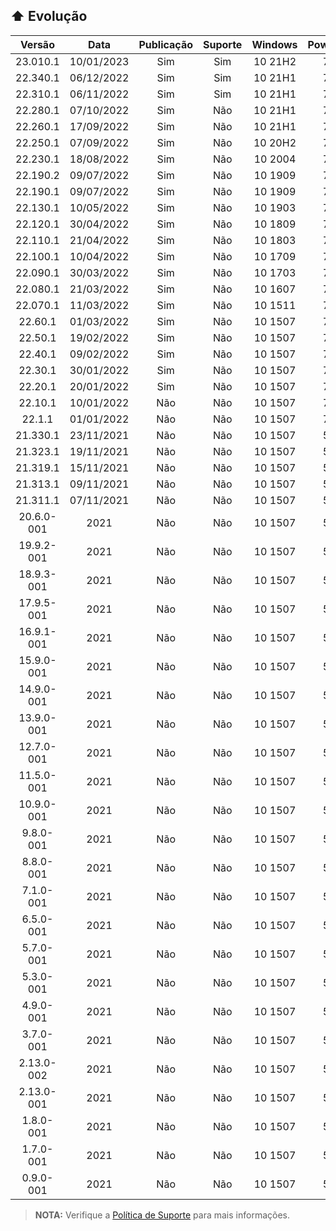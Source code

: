 ## :arrow_up: Evolução
|Versão|Data|Publicação|Suporte|Windows|PowerShell|7-Zip|Módulos|Linhas|
|:---:|:---:|:---:|:---:|:---:|:---:|:---:|:---:|:---:|
|23.010.1|10/01/2023|Sim|Sim|10 21H2|7.2.5|22.00|121|4353|
|22.340.1|06/12/2022|Sim|Sim|10 21H1|7.2.0|22.00|119|4074|
|22.310.1|06/11/2022|Sim|Sim|10 21H1|7.2.0|22.00|110|3839|
|22.280.1|07/10/2022|Sim|Não|10 21H1|7.2.0|22.00|111|3875|
|22.260.1|17/09/2022|Sim|Não|10 21H1|7.2.0|22.00|111|3801|
|22.250.1|07/09/2022|Sim|Não|10 20H2|7.2.0|22.00|100|3664|
|22.230.1|18/08/2022|Sim|Não|10 2004|7.2.0|22.00|88|3222|
|22.190.2|09/07/2022|Sim|Não|10 1909|7.2.0|21.07|86|3130|
|22.190.1|09/07/2022|Sim|Não|10 1909|7.2.0|21.07|87|3080|
|22.130.1|10/05/2022|Sim|Não|10 1903|7.2.0|21.07|86|3010|
|22.120.1|30/04/2022|Sim|Não|10 1809|7.2.0|21.07|85|3128|
|22.110.1|21/04/2022|Sim|Não|10 1803|7.2.0|21.07|86|3084|
|22.100.1|10/04/2022|Sim|Não|10 1709|7.2.0|21.07|85|3025|
|22.090.1|30/03/2022|Sim|Não|10 1703|7.2.0|21.07|85|3003|
|22.080.1|21/03/2022|Sim|Não|10 1607|7.2.0|21.07|80|2805|
|22.070.1|11/03/2022|Sim|Não|10 1511|7.2.0|21.07|75|2646|
|22.60.1|01/03/2022|Sim|Não|10 1507|7.2.0|21.07|72|2495|
|22.50.1|19/02/2022|Sim|Não|10 1507|7.2.0|21.07|68|2307|
|22.40.1|09/02/2022|Sim|Não|10 1507|7.2.0|21.07|52|1631|
|22.30.1|30/01/2022|Sim|Não|10 1507|7.2.0|21.07|42|1506|
|22.20.1|20/01/2022|Sim|Não|10 1507|7.2.0|21.06|39|1426|
|22.10.1|10/01/2022|Não|Não|10 1507|7.1.0|19.00|38|1375|
|22.1.1|01/01/2022|Não|Não|10 1507|7.0.0|-|24|1364|
|21.330.1|23/11/2021|Não|Não|10 1507|5.1.0|-|22|1189|
|21.323.1|19/11/2021|Não|Não|10 1507|5.1.0|-|21|1019|
|21.319.1|15/11/2021|Não|Não|10 1507|5.1.0|-|23|851|
|21.313.1|09/11/2021|Não|Não|10 1507|5.1.0|-|22|732|
|21.311.1|07/11/2021|Não|Não|10 1507|5.1.0|-|22|697|
|20.6.0-001|2021|Não|Não|10 1507|5.1.0|-|22|675|
|19.9.2-001|2021|Não|Não|10 1507|5.1.0|-|21|648|
|18.9.3-001|2021|Não|Não|10 1507|5.1.0|-|20|820|
|17.9.5-001|2021|Não|Não|10 1507|5.1.0|-|19|641|
|16.9.1-001|2021|Não|Não|10 1507|5.1.0|-|18|529|
|15.9.0-001|2021|Não|Não|10 1507|5.1.0|-|17|518|
|14.9.0-001|2021|Não|Não|10 1507|5.1.0|-|16|473|
|13.9.0-001|2021|Não|Não|10 1507|5.1.0|-|15|463|
|12.7.0-001|2021|Não|Não|10 1507|5.1.0|-|14|371|
|11.5.0-001|2021|Não|Não|10 1507|5.1.0|-|13|357|
|10.9.0-001|2021|Não|Não|10 1507|5.1.0|-|12|344|
|9.8.0-001|2021|Não|Não|10 1507|5.1.0|-|11|316|
|8.8.0-001|2021|Não|Não|10 1507|5.1.0|-|10|280|
|7.1.0-001|2021|Não|Não|10 1507|5.1.0|-|9|264|
|6.5.0-001|2021|Não|Não|10 1507|5.1.0|-|8|251|
|5.7.0-001|2021|Não|Não|10 1507|5.1.0|-|7|232|
|5.3.0-001|2021|Não|Não|10 1507|5.1.0|-|7|228|
|4.9.0-001|2021|Não|Não|10 1507|5.1.0|-|6|212|
|3.7.0-001|2021|Não|Não|10 1507|5.1.0|-|5|150|
|2.13.0-002|2021|Não|Não|10 1507|5.1.0|-|4|127|
|2.13.0-001|2021|Não|Não|10 1507|5.1.0|-|4|127|
|1.8.0-001|2021|Não|Não|10 1507|5.1.0|-|3|94|
|1.7.0-001|2021|Não|Não|10 1507|5.1.0|-|3|92|
|0.9.0-001|2021|Não|Não|10 1507|5.1.0|-|5|105|
> **NOTA:** Verifique a [Política de Suporte](https://github.com/2uj1m28ohz/workflow/blob/main/SUPPORT.md) para mais informações.
